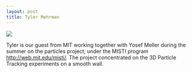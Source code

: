 ```yaml
---
layout: post
title: Tyler Mehrman
---
```




![](https://sphotos-b.xx.fbcdn.net/hphotos-prn1/c0.0.403.403/p403x403/541588_10151638667844068_287136652_n.jpg)


Tyler is our guest from MIT working together with Yosef Meller during the summer on the particles project,
under the MISTI program <http://web.mit.edu/misti/>. The project concentrated on the 3D Particle Tracking experiments on a smooth wall.
